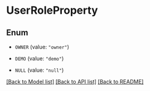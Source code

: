 # UserRoleProperty

## Enum


* `OWNER` (value: `"owner"`)

* `DEMO` (value: `"demo"`)

* `NULL` (value: `"null"`)


[[Back to Model list]](../README.md#documentation-for-models) [[Back to API list]](../README.md#documentation-for-api-endpoints) [[Back to README]](../README.md)


